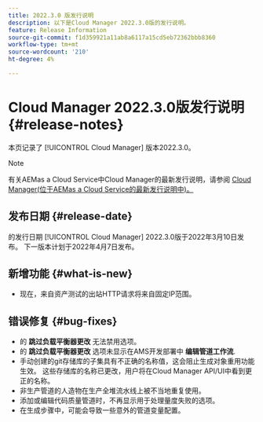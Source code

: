 ```yaml
---
title: 2022.3.0 版发行说明
description: 以下是Cloud Manager 2022.3.0版的发行说明。
feature: Release Information
source-git-commit: f1d359921a11ab8a6117a15cd5eb72362bbb8360
workflow-type: tm+mt
source-wordcount: '210'
ht-degree: 4%

---
```



# Cloud Manager 2022.3.0版发行说明 {#release-notes}

本页记录了 [!UICONTROL Cloud Manager] 版本2022.3.0。

>[!NOTE]
>
>有关AEMas a Cloud Service中Cloud Manager的最新发行说明，请参阅 [Cloud Manager(位于AEMas a Cloud Service的最新发行说明中)。](https://experienceleague.adobe.com/docs/experience-manager-cloud-service/content/implementing/using-cloud-manager/release-notes-cloud-manager/release-notes-cm-current.html)

## 发布日期 {#release-date}

的发行日期 [!UICONTROL Cloud Manager] 2022.3.0版于2022年3月10日发布。 下一版本计划于2022年4月7日发布。

## 新增功能 {#what-is-new}

* 现在，来自资产测试的出站HTTP请求将来自固定IP范围。


## 错误修复 {#bug-fixes}

* 的 **跳过负载平衡器更改** 无法禁用选项。
* 的 **跳过负载平衡器更改** 选项未显示在AMS开发部署中 **编辑管道工作流**.
* 手动创建的git存储库的子集具有不正确的名称值，这会阻止生成对象重用功能生效。 这些存储库的名称已更改，用户将在Cloud Manager API/UI中看到更正的名称。
* 非生产管道的人造物在生产全堆流水线上被不当地重复使用。
* 添加或编辑代码质量管道时，不再显示用于处理量度失败的选项。
* 在生成步骤中，可能会导致一些意外的管道变量配置。
